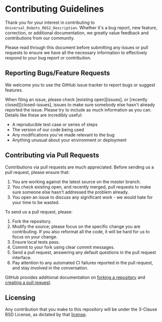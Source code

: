 # Contributing Guidelines
Thank you for your interest in contributing to `Universal_Robots_ROS2_Description`.
Whether it's a bug report, new feature, correction, or additional
documentation, we greatly value feedback and contributions from our community.

Please read through this document before submitting any issues or pull requests to ensure we have all the necessary
information to effectively respond to your bug report or contribution.


## Reporting Bugs/Feature Requests
We welcome you to use the GitHub issue tracker to report bugs or suggest features.

When filing an issue, please check [existing open][issues], or [recently closed][closed-issues], issues to make sure
 somebody else hasn't already reported the issue.
Please try to include as much information as you can. Details like these are incredibly useful:

* A reproducible test case or series of steps
* The version of our code being used
* Any modifications you've made relevant to the bug
* Anything unusual about your environment or deployment


## Contributing via Pull Requests
Contributions via pull requests are much appreciated.
Before sending us a pull request, please ensure that:

1. You are working against the latest source on the *master* branch.
2. You check existing open, and recently merged, pull requests to make sure someone else hasn't addressed the problem already.
3. You open an issue to discuss any significant work - we would hate for your time to be wasted.

To send us a pull request, please:

1. Fork the repository.
2. Modify the source; please focus on the specific change you are contributing.
  If you also reformat all the code, it will be hard for us to focus on your change.
3. Ensure local tests pass.
4. Commit to your fork using clear commit messages.
5. Send a pull request, answering any default questions in the pull request interface.
6. Pay attention to any automated CI failures reported in the pull request, and stay involved in the conversation.

GitHub provides additional documentation on [forking a repository](https://help.github.com/articles/fork-a-repo/) and
[creating a pull request](https://help.github.com/articles/creating-a-pull-request/).


## Licensing
Any contribution that you make to this repository will
be under the 3-Clause BSD License, as dictated by that
[license](https://opensource.org/licenses/BSD-3-Clause).
